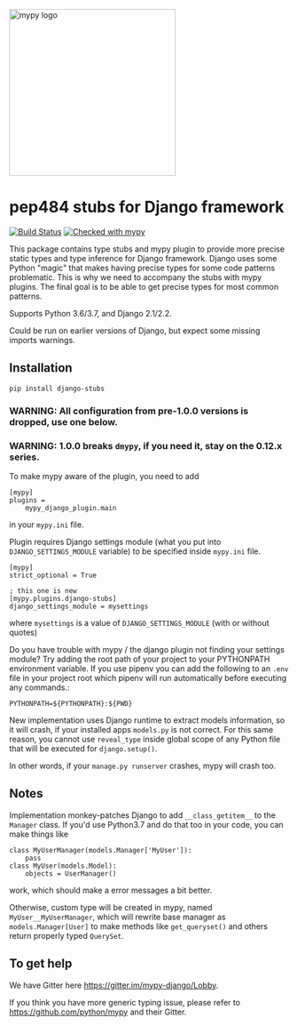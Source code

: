 <img src="http://mypy-lang.org/static/mypy_light.svg" alt="mypy logo" width="300px"/>

# pep484 stubs for Django framework

[![Build Status](https://travis-ci.org/mkurnikov/django-stubs.svg?branch=master)](https://travis-ci.org/mkurnikov/django-stubs)
[![Checked with mypy](http://www.mypy-lang.org/static/mypy_badge.svg)](http://mypy-lang.org/)

This package contains type stubs and mypy plugin to provide more precise static types and type inference for Django framework. Django uses some Python "magic" that makes having precise types for some code patterns problematic. This is why we need to accompany the stubs with mypy plugins. The final goal is to be able to get precise types for most common patterns.

Supports Python 3.6/3.7, and Django 2.1/2.2.

Could be run on earlier versions of Django, but expect some missing imports warnings.

## Installation

```
pip install django-stubs
```

### WARNING: All configuration from pre-1.0.0 versions is dropped, use one below.

### WARNING: 1.0.0 breaks `dmypy`, if you need it, stay on the 0.12.x series. 

To make mypy aware of the plugin, you need to add

```
[mypy]
plugins =
    mypy_django_plugin.main
```

in your `mypy.ini` file.

Plugin requires Django settings module (what you put into `DJANGO_SETTINGS_MODULE` variable) to be specified inside `mypy.ini` file.
```
[mypy]
strict_optional = True

; this one is new
[mypy.plugins.django-stubs]
django_settings_module = mysettings
```
where `mysettings` is a value of `DJANGO_SETTINGS_MODULE` (with or without quotes)

Do you have trouble with mypy / the django plugin not finding your settings module? Try adding the root path of your project to your PYTHONPATH environment variable. If you use pipenv you can add the following to an `.env` file in your project root which pipenv will run automatically before executing any commands.:
```
PYTHONPATH=${PYTHONPATH}:${PWD}
```

New implementation uses Django runtime to extract models information, so it will crash, if your installed apps `models.py` is not correct. For this same reason, you cannot use `reveal_type` inside global scope of any Python file that will be executed for `django.setup()`. 

In other words, if your `manage.py runserver` crashes, mypy will crash too. 

## Notes

Implementation monkey-patches Django to add `__class_getitem__` to the `Manager` class. If you'd use Python3.7 and do that too in your code, you can make things like
```
class MyUserManager(models.Manager['MyUser']):
    pass
class MyUser(models.Model):
    objects = UserManager()
```
work, which should make a error messages a bit better. 

Otherwise, custom type will be created in mypy, named `MyUser__MyUserManager`, which will rewrite base manager as `models.Manager[User]` to make methods like `get_queryset()` and others return properly typed `QuerySet`. 

## To get help

We have Gitter here https://gitter.im/mypy-django/Lobby.

If you think you have more generic typing issue, please refer to https://github.com/python/mypy and their Gitter.
